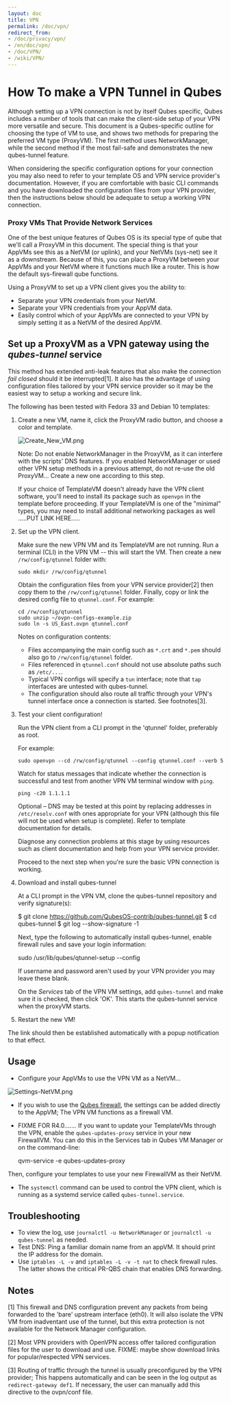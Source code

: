 ```yaml
---
layout: doc
title: VPN
permalink: /doc/vpn/
redirect_from:
- /doc/privacy/vpn/
- /en/doc/vpn/
- /doc/VPN/
- /wiki/VPN/
---
```


How To make a VPN Tunnel in Qubes
==================================

Although setting up a VPN connection is not by itself Qubes specific, Qubes includes a number of tools that can make the client-side setup of your VPN more versatile and secure. This document is a Qubes-specific outline for choosing the type of VM to use, and shows two methods for preparing the preferred VM type (ProxyVM). The first method uses NetworkManager, while the second method if the most fail-safe and demonstrates the new qubes-tunnel feature.

When considering the specific configuration options for your connection you may also need to refer to your template OS and VPN service provider's documentation. However, if you are comfortable with basic CLI
commands and you have downloaded the configuration files from your VPN provider, then the instructions
below should be adequate to setup a working VPN connection.

### Proxy VMs That Provide Network Services

One of the best unique features of Qubes OS is its special type of qube that we'll call a ProxyVM in this document. The special thing is that your AppVMs see this as a NetVM (or uplink), and your NetVMs (sys-net) see it as a downstream. Because of this, you can place a ProxyVM between your AppVMs and your NetVM where it functions much like a router. This is how the default sys-firewall qube functions.

Using a ProxyVM to set up a VPN client gives you the ability to:

- Separate your VPN credentials from your NetVM.
- Separate your VPN credentials from your AppVM data.
- Easily control which of your AppVMs are connected to your VPN by simply setting it as a NetVM of the desired AppVM.



Set up a ProxyVM as a VPN gateway using the *qubes-tunnel* service
----------------------------------------------------------------

This method has extended anti-leak features that also make the connection _fail closed_ should it be interrupted[1]. It also has the advantage of using configuration files tailored by your VPN service provider so it may be the easiest way to setup a working and secure link.

The following has been tested with Fedora 33 and Debian 10 templates:

1. Create a new VM, name it, click the ProxyVM radio button, and choose a color and template.

   ![Create\_New\_VM.png](/attachment/wiki/VPN/Create_New_VM.png)

   Note: Do not enable NetworkManager in the ProxyVM, as it can interfere with the scripts' DNS features. If you enabled NetworkManager or used other VPN setup methods in a previous attempt, do not re-use the old ProxyVM... Create a new one according to this step.

   If your choice of TemplateVM doesn't already have the VPN client software, you'll need to install its package such as `openvpn` in the template before proceeding. If your TemplateVM is one of the "minimal" types, you may need to install additional networking packages as well .....PUT LINK HERE.....

2. Set up the VPN client.

   Make sure the new VPN VM and its TemplateVM are not running.
   Run a terminal (CLI) in the VPN VM -- this will start the VM.
   Then create a new `/rw/config/qtunnel` folder with:

       sudo mkdir /rw/config/qtunnel

   
    Obtain the configuration files from your VPN service provider[2] then copy them to the `/rw/config/qtunnel` folder. Finally, copy or link the desired config file to `qtunnel.conf`. For example:

   ~~~
   cd /rw/config/qtunnel
   sudo unzip ~/ovpn-configs-example.zip
   sudo ln -s US_East.ovpn qtunnel.conf
   ~~~

   Notes on configuration contents:

      * Files accompanying the main config such as `*.crt` and `*.pem` should also go to `/rw/config/qtunnel` folder.
      * Files referenced in `qtunnel.conf` should not use absolute paths such as `/etc/...`.
      * Typical VPN configs will specify a `tun` interface; note that `tap` interfaces are untested with qubes-tunnel.
      * The configuration should also route all traffic through your VPN's tunnel interface once a connection is started. See footnotes[3].

3. Test your client configuration!

   Run the VPN client from a CLI prompt in the 'qtunnel' folder, preferably as root.

   For example:

       sudo openvpn --cd /rw/config/qtunnel --config qtunnel.conf --verb 5

   Watch for status messages that indicate whether the connection is successful and test from another VPN VM terminal window with `ping`.

       ping -c20 1.1.1.1

   Optional – DNS may be tested at this point by replacing addresses in `/etc/resolv.conf` with ones appropriate for your VPN (although this file will not be used when setup is complete). Refer to template documentation for details.

   Diagnose any connection problems at this stage by using resources such as client documentation and help from your VPN service provider.

   Proceed to the next step when you're sure the basic VPN connection is working.

4. Download and install qubes-tunnel

   At a CLI prompt in the VPN VM, clone the qubes-tunnel repository and verify signature(s):

      $ git clone https://github.com/QubesOS-contrib/qubes-tunnel.git
      $ cd qubes-tunnel
      $ git log --show-signature -1

   Next, type the following to automatically install qubes-tunnel, enable firewall rules and save your login information:

      sudo /usr/lib/qubes/qtunnel-setup --config

   If username and password aren't used by your VPN provider you may leave these blank.

   On the _Services_ tab of the VPN VM settings, add `qubes-tunnel` and make sure it is checked, then click 'OK'. This starts the qubes-tunnel service when the proxyVM starts.

5. Restart the new VM!

The link should then be established automatically with a popup notification to that effect.


Usage
-----

- Configure your AppVMs to use the VPN VM as a NetVM...

![Settings-NetVM.png](/attachment/wiki/VPN/Settings-NetVM.png)

- If you wish to use the [Qubes firewall](/doc/firewall), the settings can be added directly to the AppVM; The VPN VM functions as a firewall VM.

- FIXME FOR R4.0....... If you want to update your TemplateVMs through the VPN, enable the `qubes-updates-proxy` service in your new FirewallVM.
You can do this in the Services tab in Qubes VM Manager or on the command-line:

    qvm-service -e <name> qubes-updates-proxy

Then, configure your templates to use your new FirewallVM as their NetVM.

- The `systemctl` command can be used to control the VPN client, which is running as a systemd service called `qubes-tunnel.service`.

Troubleshooting
---------------

* To view the log, use `journalctl -u NetworkManager` or `journalctl -u qubes-tunnel` as needed.
* Test DNS: Ping a familiar domain name from an appVM. It should print the IP address for the domain.
* Use `iptables -L -v` and `iptables -L -v -t nat` to check firewall rules. The latter shows the critical PR-QBS chain that enables DNS forwarding.

Notes
-----

[1] This firewall and DNS configuration prevent any packets from being forwarded to the 'bare' upstream interface (eth0). It will also isolate the VPN VM from inadventant use of the tunnel, but this extra protection is not available for the Network Manager configuration.

[2] Most VPN providers with OpenVPN access offer tailored configuration files for the user to download and use. FIXME: maybe show download links for popular/respected VPN services.

[3] Routing of traffic through the tunnel is usually preconfigured by the VPN provider; This happens automatically and can be seen in the log output as `redirect-gateway def1`. If necessary, the user can manually add this directive to the ovpn/conf file.

